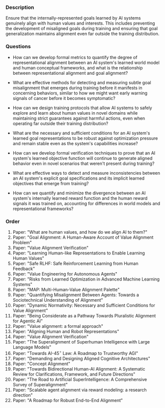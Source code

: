 ### Description

Ensure that the internally-represented goals learned by AI systems genuinely align with human values and interests. This includes preventing the development of misaligned goals during training and ensuring that goal generalization maintains alignment even far outside the training distribution.

### Questions

- How can we develop formal metrics to quantify the degree of representational alignment between an AI system's learned world model and human conceptual frameworks, and what is the relationship between representational alignment and goal alignment?

- What are effective methods for detecting and measuring subtle goal misalignment that emerges during training before it manifests in concerning behaviors, similar to how we might want early warning signals of cancer before it becomes symptomatic?

- How can we design training protocols that allow AI systems to safely explore and learn about human values in novel domains while maintaining strict guarantees against harmful actions, even when operating far outside their training distribution?

- What are the necessary and sufficient conditions for an AI system's learned goal representations to be robust against optimization pressure and remain stable even as the system's capabilities increase?

- How can we develop formal verification techniques to prove that an AI system's learned objective function will continue to generate aligned behavior even in novel scenarios that weren't present during training?

- What are effective ways to detect and measure inconsistencies between an AI system's explicit goal specifications and its implicit learned objectives that emerge from training?

- How can we quantify and minimize the divergence between an AI system's internally learned reward function and the human reward signals it was trained on, accounting for differences in world models and representational frameworks?

### Order

1. Paper: "What are human values, and how do we align AI to them?"
2. Paper: "Goal Alignment: A Human-Aware Account of Value Alignment Problem"
3. Paper: "Value Alignment Verification"
4. Paper: "Learning Human-like Representations to Enable Learning Human Values"
5. Paper: "Safe RLHF: Safe Reinforcement Learning from Human Feedback"
6. Paper: "Value Engineering for Autonomous Agents"
7. Paper: "Risks from Learned Optimization in Advanced Machine Learning Systems"
8. Paper: "MAP: Multi-Human-Value Alignment Palette"
9. Paper: "Quantifying Misalignment Between Agents: Towards a Sociotechnical Understanding of Alignment"
10. Paper: "Dynamic Normativity: Necessary and Sufficient Conditions for Value Alignment"
11. Paper: "Being Considerate as a Pathway Towards Pluralistic Alignment for Agentic AI"
12. Paper: "Value alignment: a formal approach"
13. Paper: "Aligning Human and Robot Representations"
14. Paper: "Value Alignment Verification"
15. Paper: "The Superalignment of Superhuman Intelligence with Large Language Models"
16. Paper: "Towards AI-$45^{\circ}$ Law: A Roadmap to Trustworthy AGI"
17. Paper: "Demanding and Designing Aligned Cognitive Architectures"
18. Paper: "Concept Alignment"
19. Paper: "Towards Bidirectional Human-AI Alignment: A Systematic Review for Clarifications, Framework, and Future Directions"
20. Paper: "The Road to Artificial SuperIntelligence: A Comprehensive Survey of Superalignment"
21. Paper: "Scalable agent alignment via reward modeling: a research direction"
22. Paper: "A Roadmap for Robust End-to-End Alignment"
